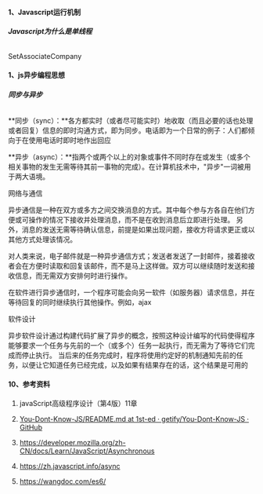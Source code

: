 #### 1、Javascript运行机制

###### **Javascript为什么是单线程**
SetAssociateCompany
#### 1、js异步编程思想

###### **同步与异步**

**同步（sync）：**各方都实时（或者尽可能实时）地收取（而且必要的话也处理或者回复）信息的即时沟通方式，即为同步。电话即为一个日常的例子：人们都倾向于在使用电话时即时地作出回应

**异步（async）：**指两个或两个以上的对象或事件不同时存在或发生（或多个相关事物的发生无需等待其前一事物的完成）。在计算机技术中，"异步"一词被用于两大语境。

网络与通信

异步通信是一种在双方或多方之间交换消息的方式。其中每个参与方各自在他们方便或可操作的情况下接收并处理消息，而不是在收到消息后立即进行处理。 另外，消息的发送无需等待确认信息，前提是如果出现问题，接收方将请求更正或以其他方式处理该情况。

对人类来说，电子邮件就是一种异步通信方式；发送者发送了一封邮件，接着接收者会在方便时读取和回复该邮件，而不是马上这样做。双方可以继续随时发送和接收信息，而无需双方安排何时进行操作。

在软件进行异步通信时，一个程序可能会向另一软件（如服务器）请求信息，并在等待回复的同时继续执行其他操作。例如，ajax

软件设计

异步软件设计通过构建代码扩展了异步的概念，按照这种设计编写的代码使得程序能够要求一个任务与先前的一个（或多个）任务一起执行，而无需为了等待它们完成而停止执行。 当后来的任务完成时，程序将使用约定好的机制通知先前的任务，以便让它知道任务已经完成，以及如果有结果存在的话，这个结果是可用的

#### 10、参考资料

1. javaScript高级程序设计（第4版）11章 

2. [You-Dont-Know-JS/README.md at 1st-ed · getify/You-Dont-Know-JS · GitHub](https://github.com/getify/You-Dont-Know-JS/blob/1st-ed/async%20&%20performance/README.md#you-dont-know-js-async--performance---1st-edition)

3. https://developer.mozilla.org/zh-CN/docs/Learn/JavaScript/Asynchronous

4. https://zh.javascript.info/async

5. https://wangdoc.com/es6/
